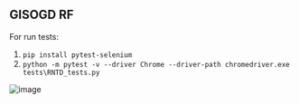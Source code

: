 ## GISOGD RF
For run tests:
1. `pip install pytest-selenium`
2. `python -m pytest -v --driver Chrome --driver-path chromedriver.exe tests\RNTD_tests.py`
   
![image](https://github.com/kozlofAlex/GISOGD/assets/107295846/c914bc57-0ae4-4608-b1fa-ea66922aa328)
